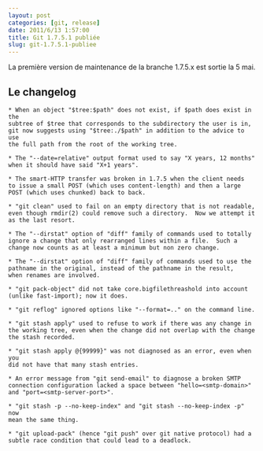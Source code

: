 ```yaml
---
layout: post
categories: [git, release]
date: 2011/6/13 1:57:00
title: Git 1.7.5.1 publiée
slug: git-1.7.5.1-publiee
---
```


La première version de maintenance de la branche 1.7.5.x est sortie la 5 mai.

Le changelog
------------

    * When an object "$tree:$path" does not exist, if $path does exist in the
    subtree of $tree that corresponds to the subdirectory the user is in,
    git now suggests using "$tree:./$path" in addition to the advice to use
    the full path from the root of the working tree.

    * The "--date=relative" output format used to say "X years, 12 months"
    when it should have said "X+1 years".

    * The smart-HTTP transfer was broken in 1.7.5 when the client needs
    to issue a small POST (which uses content-length) and then a large
    POST (which uses chunked) back to back.

    * "git clean" used to fail on an empty directory that is not readable,
    even though rmdir(2) could remove such a directory.  Now we attempt it
    as the last resort.

    * The "--dirstat" option of "diff" family of commands used to totally
    ignore a change that only rearranged lines within a file.  Such a
    change now counts as at least a minimum but non zero change.

    * The "--dirstat" option of "diff" family of commands used to use the
    pathname in the original, instead of the pathname in the result,
    when renames are involved.

    * "git pack-object" did not take core.bigfilethreashold into account
    (unlike fast-import); now it does.

    * "git reflog" ignored options like "--format=.." on the command line.

    * "git stash apply" used to refuse to work if there was any change in
    the working tree, even when the change did not overlap with the change
    the stash recorded.

    * "git stash apply @{99999}" was not diagnosed as an error, even when you
    did not have that many stash entries.

    * An error message from "git send-email" to diagnose a broken SMTP
    connection configuration lacked a space between "hello=<smtp-domain>"
    and "port=<smtp-server-port>".

    * "git stash -p --no-keep-index" and "git stash --no-keep-index -p" now
    mean the same thing.

    * "git upload-pack" (hence "git push" over git native protocol) had a
    subtle race condition that could lead to a deadlock.
